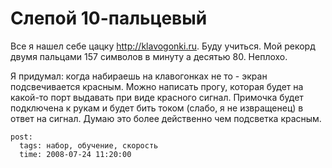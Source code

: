 # Слепой 10-пальцевый

Все я нашел себе цацку http://klavogonki.ru. Буду учиться. Мой рекорд двумя пальцами 
157 символов в минуту а десятью 80. Неплохо.

Я придумал: когда набираешь на клавогонках не то - экран подсвечивается красным. 
Можно написать прогу, которая будет на какой-то порт выдавать при виде красного сигнал. 
Примочка будет подключена к рукам и будет бить током (слабо, я не извращенец) в 
ответ на сигнал. Думаю это более действенно чем подсветка красным.

```
post:   
  tags: набор, обучение, скорость
  time: 2008-07-24 11:20:00
```
